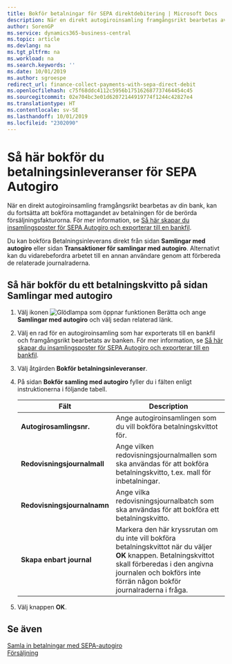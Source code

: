```yaml
---
title: Bokför betalningar för SEPA direktdebitering | Microsoft Docs
description: När en direkt autogiroinsamling framgångsrikt bearbetas av din bank, kan du fortsätta att bokföra mottagandet av betalningen för de berörda försäljningsfakturorna.
author: SorenGP
ms.service: dynamics365-business-central
ms.topic: article
ms.devlang: na
ms.tgt_pltfrm: na
ms.workload: na
ms.search.keywords: ''
ms.date: 10/01/2019
ms.author: sgroespe
redirect_url: finance-collect-payments-with-sepa-direct-debit
ms.openlocfilehash: c75f68ddc4112c5956b175162687737464454c45
ms.sourcegitcommit: 02e704bc3e01d62072144919774f1244c42827e4
ms.translationtype: HT
ms.contentlocale: sv-SE
ms.lasthandoff: 10/01/2019
ms.locfileid: "2302090"
---
```

# <a name="post-sepa-direct-debit-payment-receipts"></a>Så här bokför du betalningsinleveranser för SEPA Autogiro
När en direkt autogiroinsamling framgångsrikt bearbetas av din bank, kan du fortsätta att bokföra mottagandet av betalningen för de berörda försäljningsfakturorna. För mer information, se [Så här skapar du insamlingsposter för SEPA Autogiro och exporterar till en bankfil](finance-how-create-sepa-direct-debit-collection-entries-export-bank-file.md).  

Du kan bokföra Betalningsinleverans direkt från sidan **Samlingar med autogiro** eller sidan **Transaktioner för samlingar med autogiro**. Alternativt kan du vidarebefordra arbetet till en annan användare genom att förbereda de relaterade journalraderna.  

## <a name="to-post-a-direct-debit-payment-receipt-from-the-direct-debit-collections-page"></a>Så här bokför du ett betalningskvitto på sidan Samlingar med autogiro  
1. Välj ikonen ![Glödlampa som öppnar funktionen Berätta](media/ui-search/search_small.png "Berätta vad du vill göra") och ange **Samlingar med autogiro** och välj sedan relaterad länk.  
2. Välj en rad för en autogiroinsamling som har exporterats till en bankfil och framgångsrikt bearbetats av banken. För mer information, se [Så här skapar du insamlingsposter för SEPA Autogiro och exporterar till en bankfil](finance-how-create-sepa-direct-debit-collection-entries-export-bank-file.md).  
3. Välj åtgärden **Bokför betalningsinleveranser**.  
4. På sidan **Bokför samling med autogiro** fyller du i fälten enligt instruktionerna i följande tabell.  

    |Fält|Description|  
    |---------------------------------|---------------------------------------|  
    |**Autogirosamlingsnr.**|Ange autogiroinsamlingen som du vill bokföra betalningskvittot för.|  
    |**Redovisningsjournalmall**|Ange vilken redovisningsjournalmallen som ska användas för att bokföra betalningskvitto, t.ex. mall för inbetalningar.|  
    |**Redovisningsjournalnamn**|Ange vilka redovisningsjournalbatch som ska användas för att bokföra ett betalningskvitto.|  
    |**Skapa enbart journal**|Markera den här kryssrutan om du inte vill bokföra betalningskvittot när du väljer **OK** knappen. Betalningskvittot skall förberedas i den angivna journalen och bokförs inte förrän någon bokför journalraderna i fråga.|  

5. Välj knappen **OK**.  

## <a name="see-also"></a>Se även  
 [Samla in betalningar med SEPA-autogiro](finance-collect-payments-with-sepa-direct-debit.md)   
 [Försäljning](sales-manage-sales.md)
